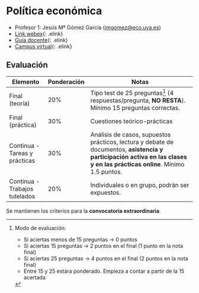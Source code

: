 # Política económica

- Profesor 1: Jesús Mª Gómez García (jmgomez@eco.uva.es)
- [Link webex](https://universidaddevalladolid.webex.com/meet/jmgomez){: .elink}
- [Guía docente](https://campusvirtual.uva.es/pluginfile.php/1692889/mod_resource/content/16/Proyecto-Gu%C3%ADa%20Docente%20Pol%C3%ADtica%20Econ%C3%B3mica%202020-2021%20Adaptado%20a%20la%20nueva%20normalidad.pdf){: .elink}
- [Campus virtual](https://campusvirtual.uva.es/course/view.php?id=31849){: .elink}

## Evaluación

|Elemento|Ponderación|Notas|
|--|--|--|
|Final (teoría)|20%|Tipo test de 25 preguntas[^1] (4 respuestas/pregunta, **NO RESTA**). Mínimo 15 preguntas correctas.
|Final (práctica)|30%|Cuestiones teórico-prácticas|
|Continua - Tareas y prácticas|30%|Análisis de casos, supuestos prácticos, lectura y debate de documentos, **asistencia y participación activa en las clases y en las prácticas online**. Mínimo 1.5 puntos.
|Continua - Trabajos tutelados|20%|Individuales o en grupo, podrán ser expuestos.

[^1]:
    Modo de evaluación:

    - Si aciertas menos de 15 preguntas → 0 puntos
    - Si aciertas 15 preguntas → 2 puntos en el final (1 punto en la nota final)
    - Si aciertas 25 preguntas → 4 puntos en el final (2 puntos en la nota final)
    - Entre 15 y 25 estára ponderado. Empieza a contar a partir de la 15 acertada

Se mantienen los criterios para la **convocatoria extraordinaria**.
